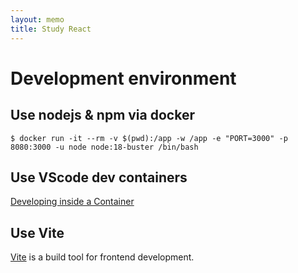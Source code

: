 ```yaml
---
layout: memo
title: Study React
---
```


# Development environment
## Use nodejs & npm via docker
```
$ docker run -it --rm -v $(pwd):/app -w /app -e "PORT=3000" -p 8080:3000 -u node node:18-buster /bin/bash
```

## Use VScode dev containers
[Developing inside a Container](https://code.visualstudio.com/docs/devcontainers/containers#_quick-start-open-an-existing-folder-in-a-container)

## Use Vite
[Vite](https://vitejs.dev/guide/) is a build tool for frontend development.
